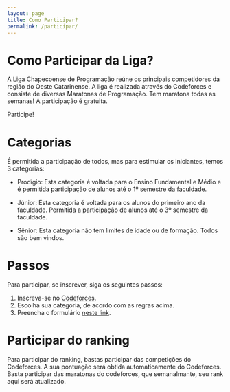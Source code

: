 ```yaml
---
layout: page
title: Como Participar?
permalink: /participar/
---
```


# Como Participar da Liga?

A Liga Chapecoense de Programação reúne os principais competidores da região do Oeste Catarinense. A liga é realizada através do Codeforces e consiste de diversas Maratonas de Programação. Tem maratona todas as semanas! A participação é gratuita.

Participe!

# Categorias

É permitida a participação de todos, mas para estimular os iniciantes,
temos 3 categorias:

- Prodígio:
Esta categoria é voltada para o Ensino Fundamental e Médio e é
permitida participação de alunos até o 1º semestre da faculdade.

- Júnior:
Esta categoria é voltada para os alunos do primeiro ano da faculdade.
Permitida a participação de alunos até o 3º semestre da faculdade.

- Sênior:
Esta categoria não tem limites de idade ou de formação. Todos são bem vindos.

# Passos

Para participar, se inscrever, siga os seguintes passos:

1. Inscreva-se no [Codeforces](https://codeforces.com/).
2. Escolha sua categoria, de acordo com as regras acima.
3. Preencha o formulário [neste link](https:///).

# Participar do ranking

Para participar do ranking, bastas participar das competições do Codeforces.
A sua pontuação será obtida automaticamente do Codeforces.
Basta participar das maratonas do codeforces, que semanalmante, seu rank aqui será atualizado.
